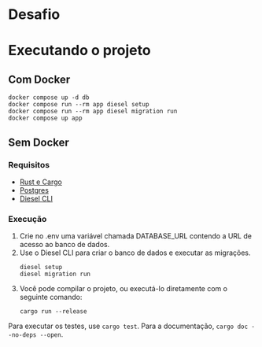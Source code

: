# Desafio

# Executando o projeto

## Com Docker

```
docker compose up -d db
docker compose run --rm app diesel setup
docker compose run --rm app diesel migration run
docker compose up app
```

## Sem Docker

### Requisitos
* [Rust e Cargo](https://www.rust-lang.org/tools/install)
* [Postgres](https://www.postgresql.org/download/)
* [Diesel CLI](http://diesel.rs/guides/getting-started.html)

### Execução
1. Crie no .env uma variável chamada DATABASE_URL contendo a URL de acesso ao banco de dados.
2. Use o Diesel CLI para criar o banco de dados e executar as migrações.
   ```
   diesel setup
   diesel migration run
   ```
3. Você pode compilar o projeto, ou executá-lo diretamente com o seguinte comando:
   ```
   cargo run --release
   ```
Para executar os testes, use ```cargo test```. Para a documentação, ```cargo doc --no-deps --open```.
